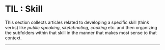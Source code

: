 # TIL : Skill

This section collects articles related to developing a specific skill (think verbs) like _public speaking_, _sketchnoting_, _cooking_ etc. and then organizing the subfolders within that skill in the manner that makes most sense to that context.

---